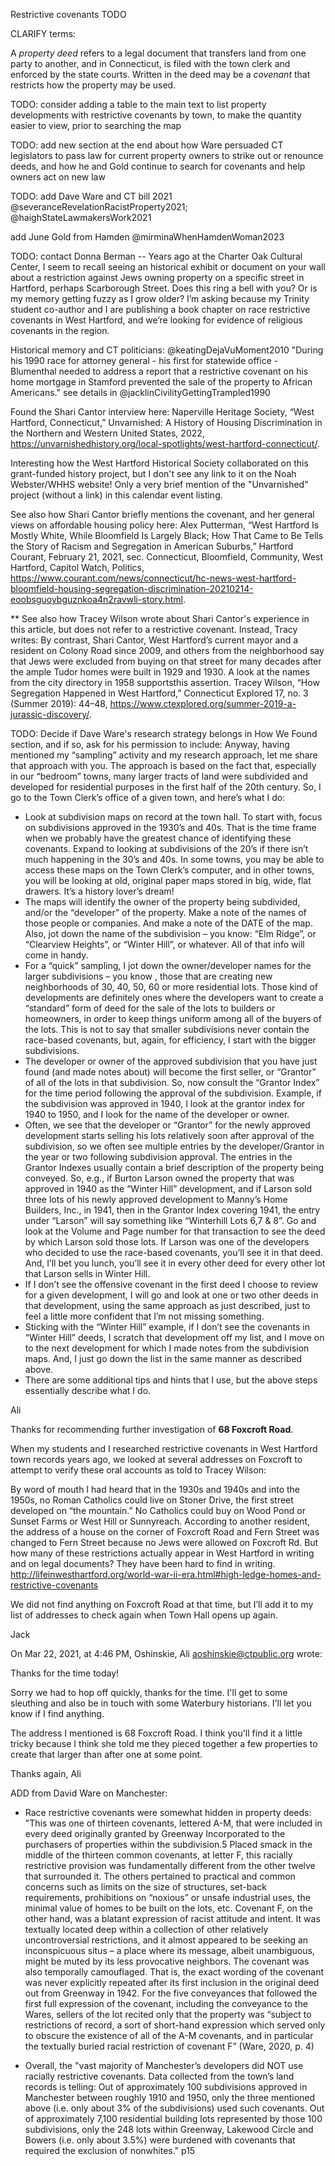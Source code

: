Restrictive covenants TODO

CLARIFY terms:

A *property deed* refers to a legal document that transfers land from one party to another, and in Connecticut, is filed with the town clerk and enforced by the state courts. Written in the deed may be a *covenant* that restricts how the property may be used.

TODO: consider adding a table to the main text to list property developments with restrictive covenants by town, to make the quantity easier to view, prior to searching the map

TODO: add new section at the end about how Ware persuaded CT legislators to pass law for current property owners to strike out or renounce deeds, and how he and Gold continue to search for covenants and help owners act on new law

TODO: add Dave Ware and CT bill 2021 @severanceRevelationRacistProperty2021; @haighStateLawmakersWork2021

add June Gold from Hamden
@mirminaWhenHamdenWoman2023



TODO: contact Donna Berman -- Years ago at the Charter Oak Cultural Center, I seem to recall seeing an historical exhibit or document on your wall about a restriction against Jews owning property on a specific street in Hartford, perhaps Scarborough Street. Does this ring a bell with you? Or is my memory getting fuzzy as I grow older? I’m asking because my Trinity student co-author and I are publishing a book chapter on race restrictive covenants in West Hartford, and we’re looking for evidence of religious covenants in the region.


Historical memory and CT politicians:
@keatingDejaVuMoment2010
"During his 1990 race for attorney general - his first for statewide office - Blumenthal needed to address a report that a restrictive covenant on his home mortgage in Stamford prevented the sale of the property to African Americans."
see details in @jacklinCivilityGettingTrampled1990


Found the Shari Cantor interview here:
Naperville Heritage Society, “West Hartford, Connecticut,” Unvarnished: A History of Housing Discrimination in the Northern and Western United States, 2022, https://unvarnishedhistory.org/local-spotlights/west-hartford-connecticut/.

Interesting how the West Hartford Historical Society collaborated on this grant-funded history project, but I don't see any link to it on the Noah Webster/WHHS website! Only a very brief mention of the "Unvarnished" project (without a link) in this calendar event listing.

See also how Shari Cantor briefly mentions the covenant, and her general views on affordable housing policy here:
Alex Putterman, “West Hartford Is Mostly White, While Bloomfield Is Largely Black; How That Came to Be Tells the Story of Racism and Segregation in American Suburbs,” Hartford Courant, February 21, 2021, sec. Connecticut, Bloomfield, Community, West Hartford, Capitol Watch, Politics, https://www.courant.com/news/connecticut/hc-news-west-hartford-bloomfield-housing-segregation-discrimination-20210214-eoobsguoybguznkoa4n2ravwli-story.html.

** See also how Tracey Wilson wrote about Shari Cantor's experience in this article, but does not refer to a restrictive covenant. Instead, Tracy writes:
By contrast, Shari Cantor, West Hartford’s current mayor and a resident on Colony Road since 2009, and others from the neighborhood say that Jews were excluded from buying on that street for many decades after the ample Tudor homes were built in 1929 and 1930. A look at the names from the city directory in 1958 supportsthis assertion.
Tracey Wilson, “How Segregation Happened in West Hartford,” Connecticut Explored 17, no. 3 (Summer 2019): 44–48, https://www.ctexplored.org/summer-2019-a-jurassic-discovery/.

TODO: Decide if Dave Ware's research strategy belongs in How We Found section, and if so, ask for his permission to include:
Anyway, having mentioned my “sampling” activity and my research approach, let me share that approach with you.  The approach is based on the fact that, especially in our “bedroom” towns, many larger tracts of land were subdivided and developed for residential purposes in the first half of the 20th century.  So, I go to the Town Clerk’s office of a given town, and here’s what I do:

- Look at subdivision maps on record at the town hall.  To start with, focus on subdivisions approved in the 1930’s and 40s.  That is the time frame when we probably have the greatest chance of identifying these covenants.  Expand to looking at subdivisions of the 20’s if there isn’t much happening in the 30’s and 40s.  In some towns, you may be able to access these maps on the Town Clerk’s computer, and in other towns, you will be looking at old, original paper maps stored in big, wide, flat drawers.  It’s a history lover’s dream!
- The maps will identify the owner of the property being subdivided, and/or the “developer” of the property.  Make a note of the names of those people or companies. And make a note of the DATE of the map.  Also, jot down the name of the subdivision – you know:  “Elm Ridge”, or “Clearview Heights”, or “Winter Hill”, or whatever.  All of that info will come in handy.
- For a “quick” sampling, I jot down the owner/developer names for the larger subdivisions – you know , those that are creating new neighborhoods of 30, 40, 50, 60 or more residential lots.  Those kind of developments are definitely ones where the developers want to create a “standard” form of deed for the sale of the lots to builders or homeowners, in order to keep things uniform among all of the buyers of the lots.  This is not to say that smaller subdivisions never contain the race-based covenants, but, again, for efficiency, I start with the bigger subdivisions.
- The developer or owner of the approved subdivision that you have just found (and made notes about) will become the first seller, or “Grantor” of all of the lots in that subdivision.  So, now consult the “Grantor Index” for the time period following the approval of the subdivision.  Example, if the subdivision was approved in 1940, I look at the grantor index for 1940 to 1950, and I look for the name of the developer or owner.
- Often, we see that the developer or “Grantor” for the newly approved development starts selling his lots relatively soon after approval of the subdivision, so we often see multiple entries by the developer/Grantor in the year or two following subdivision approval.  The entries in the Grantor Indexes usually contain a brief description of the property being conveyed.  So, e.g., if Burton Larson owned the property that was approved in 1940 as the “Winter Hill” development, and if Larson sold three lots of his newly approved development to Manny’s Home Builders, Inc., in 1941, then in the Grantor Index covering 1941, the entry under “Larson” will say something like “Winterhill Lots 6,7 & 8”.  Go and look at the Volume and Page number for that transaction to see the deed by which Larson sold those lots.  If Larson was one of the developers who decided to use the race-based covenants, you’ll see it in that deed.  And, I’ll bet you lunch, you’ll see it in every other deed for every other lot that Larson sells in Winter Hill.
- If I don’t see the offensive covenant in the first deed I choose to review for a given development, I will go and look at one or two other deeds in that development, using the same approach as just described, just to feel a little more confident that I’m not missing something.  
- Sticking with the “Winter Hill” example, if I don’t see the covenants in “Winter Hill” deeds, I scratch that development off my list, and I move on to the next development for which I made notes from the subdivision maps. And, I just go down the list in the same manner as described above.
- There are some additional tips and hints that I use, but the above steps essentially describe what I do.

Ali

Thanks for recommending further investigation of **68 Foxcroft Road**.

When my students and I researched restrictive covenants in West Hartford town records years ago, we looked at several addresses on Foxcroft to attempt to verify these oral accounts as told to Tracey Wilson:

By word of mouth I had heard that in the 1930s and 1940s and into the 1950s, no Roman Catholics could live on Stoner Drive, the first street developed on “the mountain.” No Catholics could buy on Wood Pond or Sunset Farms or West Hill or Sunnyreach. According to another resident, the address of a house on the corner of Foxcroft Road and Fern Street was changed to Fern Street because no Jews were allowed on Foxcroft Rd. But how many of these restrictions actually appear in West Hartford in writing and on legal documents? They have been hard to find in writing.
http://lifeinwesthartford.org/world-war-ii-era.html#high-ledge-homes-and-restrictive-covenants

We did not find anything on Foxcroft Road at that time, but I’ll add it to my list of addresses to check again when Town Hall opens up again.

Jack

On Mar 22, 2021, at 4:46 PM, Oshinskie, Ali <aoshinskie@ctpublic.org> wrote:

Thanks for the time today!

Sorry we had to hop off quickly, thanks for the time. I'll get to some sleuthing and also be in touch with some Waterbury historians. I'll let you know if I find anything.

The address I mentioned is 68 Foxcroft Road. I think you'll find it a little tricky because I think she told me they pieced together a few properties to create that larger than after one at some point.

Thanks again,
Ali


ADD from David Ware on Manchester:

- Race restrictive covenants were somewhat hidden in property deeds: "This was one of thirteen covenants, lettered A-M, that were included in every deed originally granted by Greenway Incorporated to the purchasers of properties within the subdivision.5 Placed smack in the middle of the thirteen common covenants, at letter F, this racially restrictive provision was fundamentally different from the other twelve that surrounded it. The others pertained to practical and common concerns such as limits on the size of structures, set-back requirements, prohibitions on “noxious” or unsafe industrial uses, the minimal value of homes to be built on the lots, etc. Covenant F, on the other hand, was a blatant expression of racist attitude and intent. It was textually located deep within a collection of other relatively uncontroversial restrictions, and it almost appeared to be seeking an inconspicuous situs – a place where its message, albeit unambiguous, might be muted by its less provocative neighbors. The covenant was also temporally camouflaged. That is, the exact wording of the covenant was never explicitly repeated after its first inclusion in the original deed out from Greenway in 1942. For the five conveyances that followed the first full expression of the covenant, including the conveyance to the Wares, sellers of the lot recited only that the property was “subject to restrictions of record, a sort of short-hand expression which served only to obscure the existence of all of the A-M covenants, and in particular the textually buried racial restriction of covenant F” (Ware, 2020, p. 4)

- Overall, the "vast majority of Manchester’s developers did NOT use racially restrictive covenants. Data collected from the town’s land records is telling: Out of approximately 100 subdivisions approved in Manchester between roughly 1910 and 1950, only the three mentioned above (i.e. only about 3% of the subdivisions) used such covenants. Out of approximately 7,100 residential building lots represented by those 100 subdivisions, only the 248 lots within Greenway, Lakewood Circle and Bowers (i.e. only about 3.5%) were burdened with covenants that required the exclusion of nonwhites." p15
